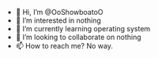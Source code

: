 - 👋 Hi, I’m @OoShowboatoO
- 👀 I’m interested in nothing
- 🌱 I’m currently learning operating system
- 💞️ I’m looking to collaborate on nothing
- 📫 How to reach me? No way.

<!---
OoShowboatoO/OoShowboatoO is a ✨ special ✨ repository because its `README.md` (this file) appears on your GitHub profile.
You can click the Preview link to take a look at your changes.
--->
